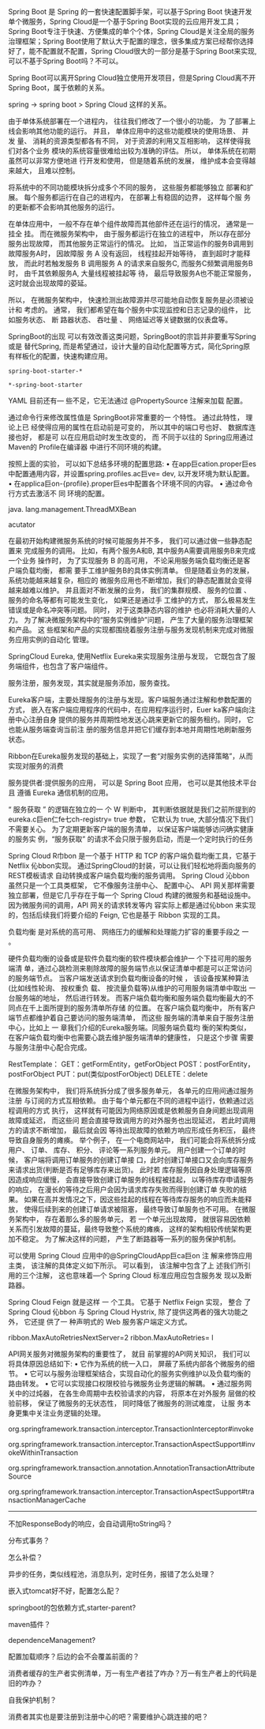 Spring Boot 是 Spring 的一套快速配置脚手架，可以基于Spring Boot 快速开发单个微服务，Spring Cloud是一个基于Spring Boot实现的云应用开发工具；Spring Boot专注于快速、方便集成的单个个体，Spring Cloud是关注全局的服务治理框架；Spring Boot使用了默认大于配置的理念，很多集成方案已经帮你选择好了，能不配置就不配置，Spring Cloud很大的一部分是基于Spring Boot来实现,可以不基于Spring Boot吗？不可以。

Spring Boot可以离开Spring Cloud独立使用开发项目，但是Spring Cloud离不开Spring Boot，属于依赖的关系。

spring -> spring boot > Spring Cloud 这样的关系。


由于单体系统部署在一个进程内， 往往我们修改了一个很小的功能， 为 了部署上线会影响其他功能的运行。 并且， 单体应用中的这些功能模块的使用场景、 并 发 量、 消耗的资源类型都各有不同， 对于资源的利用又互相影响， 这样使得我们对各个业务 模块的系统容量很难给出较为准确的评估。 所以， 单体系统在初期虽然可以非常方便地进 行开发和使用， 但是随着系统的发展， 维护成本会变得越来越大， 且难以控制。


将系统中的不同功能模块拆分成多个不同的服务， 这些服务都能够独立 部署和扩展。 每个服务都运行在自己的进程内， 在部署上有稳固的边界， 这样每个服 务的更新都不会影响其他服务的运行。


在单体应用中， 一般不存在单个组件故障而其他部件还在运行的情况， 通常是一挂全 挂。 而在微服务架构中， 由于服务都运行在独立的进程中， 所以存在部分服务出现故障， 而其他服务正常运行的情况。 比如， 当正常运作的服务B调用到故障服务A时， 因故障服 务 A 没有返回， 线程挂起开始等待， 直到超时才能释放， 而此时若触发服务 B 调用服务 A 的请求来自服务C, 而服务C频繁调用服务B时， 由千其依赖服务A, 大量线程被挂起等 待， 最后导致服务A也不能正常服务， 这时就会出现故障的荽延。


所以， 在微服务架构中， 快速检测出故障源并尽可能地自动恢复服务是必须被设计和 考虑的。 通常， 我们都希望在每个服务中实现监控和日志记录的组件， 比如服务状态、 断
路器状态、 吞吐量 、 网络延迟等关键数据的仪表盘等。

SpringBoot的出现 可以有效改善这类问题，SpringBoot的宗旨并非要重写Spring或是 替代Spring, 而是希望通过，设计大量的自动化配置等方式，简化Spring原有样板化的配置，快速构建应用。

```spring-boot-starter-*```

```*-spring-boot-starter```


YAML 目前还有— 些不足，它无法通过 @PropertySource 注解来加载 配置。 


通过命令行来修改属性值是 SpringBoot非常重要的一 个特性。 通过此特性， 理论上已
经使得应用的属性在启动前是可变的， 所以其中的端口号也好、 数据库连接也好， 都是可 以在应用启动时发生改变的， 而 不同于以往的 Spring应用通过Maven的 Profile在编译器 中进行不同环境的构建。 


按照上面的实验， 可以如下总结多环境的配置思路:
• 在app巨cation.proper巨es中配置通用内容，并设置spring.profiles.ac巨ve= dev, 以开发环境为默认配置。
• 在applica巨on-{profile}.proper巨es中配置各个环境不同的内容。
• 通过命令行方式去激活不 同 环境的配置。


java. lang.management.ThreadMXBean

acutator


在最初开始构建微服务系统的时候可能服务并不多， 我们可以通过做一些静态配置来 完成服务的调用。 比如，有两个服务A和B, 其中服务A需要调用服务B来完成一个业务 操作时， 为了实现服务 B 的高可用， 不论采用服务端负载均衡还是客户端负载均衡， 都需 要手工维护服务B的具体实例清单。 但是随着业务的发展，系统功能越来越复杂，相应的 微服务应用也不断增加，我们的静态配置就会变得越来越难以维护。 并且面对不断发展的业务， 我们的集群规模、 服务的位置 、 服务的命名等都有可能发生变化， 如果还是通过手 工维护的方式， 那么极易发生错误或是命名冲突等问题。 同时， 对于这类静态内容的维护 也必将消耗大量的人力。
为了解决微服务架构中的“服务实例维护”问题， 产生了大量的服务治理框架和产品。 这 些框架和产品的实现都围绕着服务注册与服务发现机制来完成对微服务应用实例的自动化
管理。

SpringCloud Eureka, 使用Netflix Eureka来实现服务注册与发现， 它既包含了服务端组件，也包含了客户端组件。

服务注册，服务发现，其实就是服务添加，服务查找。

Eureka客户端，主要处理服务的注册与发现。客户端服务通过注解和参数配置的方式， 嵌入在客户端应用程序的代码中，在应用程序运行时，Euer ka客户端向注册中心注册自身 提供的服务并周期性地发送心跳来更新它的服务租约。同时， 它也能从服务端查询当前注
册的服务信息并把它们缓存到本地并周期性地刷新服务状态。


Ribbon在Eureka服务发现的基础上，实现了一套“对服务实例的选择策略”，从而实现对服务的消费


服务提供者:提供服务的应用， 可以是 Spring Boot 应用， 也可以是其他技术平台且
遵循 Eureka 通信机制的应用。

“ 服务获取 ” 的逻辑在独立的一 个 W 判断中， 其判断依据就是我们之前所提到的 eureka.c巨en仁fe七ch-registry= true 参数， 它默认为 true, 大部分情况下我们 不需要关心。 为了定期更新客户端的服务清单， 以保证客户端能够访问确实健康的服务实 例，“服务获取” 的请求不会只限于服务启动，而是一个定时执行的任务


Spring Cloud R巾bon 是一个基于 HTTP 和 TCP 的客户端负载均衡工具，它基于 Netflix 伈bbon实现。 通过SpringCloud的封装，可以让我们轻松地将面向服务的REST模板请求 自动转换成客户端负载均衡的服务调用。 Spring Cloud 沁bbon 虽然只是一个工具类框架， 它不像服务注册中心、 配置中心、 API 网关那样需要独立部署，但是它几乎存在于每一个 Spring Cloud 构建的微服务和基础设施中。 因为微服务间的调用，API 网关的请求转发等内 容实际上都是通过伈bbon 来实现的，包括后续我们将要介绍的 Feign, 它也是基于 Ribbon 实现的工具。


负载均衡 是对系统的高可用、 网络压力的缓解和处理能力扩容的重要手段之 一 。


硬件负载均衡的设备或是软件负载均衡的软件模块都会维护一 个下挂可用的服务端清 单，通过心跳检测来剔除故障的服务端节点以保证清单中都是可以正常访问的服务端节点。 当客户端发送请求到负载均衡设备的时候 ， 该设备按某种算法(比如线性轮询、 按权重负
载、 按流量负载等)从维护的可用服务端清单中取出 一 台服务端的地址， 然后进行转发。
而客户端负载均衡和服务端负载均衡最大的不同点在千上面所提到的服务清单所存储 的位置。 在客户端负载均衡中， 所有客户端节点都维护着自己要访问的服务端清单， 而这些 服务端的清单来自于服务注册中心，比如上 一 章我们介绍的Eureka服务端。同服务端负载均
衡的架构类似， 在客户端负载均衡中也需要心跳去维护服务端清单的健康性， 只是这个步骤 需要与服务注册中心配合完成。 


RestTemplate：
GET：getFormEntity，getForObject
POST：postForEntity，postForObject
PUT：put(类似postForObject)
DELETE：delete


在微服务架构中， 我们将系统拆分成了很多服务单元， 各单元的应用间通过服务注册 与订阅的方式互相依赖。 由于每个单元都在不同的进程中运行，依赖通过远程调用的方式 执行， 这样就有可能因为网络原因或是依赖服务自身间题出现调用故障或延迟， 而这些问 题会直接导致调用方的对外服务也出现延迟， 若此时调用方的请求不断增加， 最后就会因 等待出现故障的依赖方响应形成任务积压， 最终导致自身服务的瘫痪。
举个例子， 在一个电商网站中， 我们可能会将系统拆分成用户、 订单、 库存、 积分、 评论等一系列服务单元。 用户创建一个订单的时候， 客户端将调用订单服务的创建订单接 口，此时创建订单接口又会向库存服务来请求出货(判断是否有足够库存来出货)。 此时若 库存服务因自身处理逻辑等原因造成响应缓慢， 会直接导致创建订单服务的线程被挂起，
以等待库存申请服务的响应， 在漫长的等待之后用户会因为请求库存失败而得到创建订单 失败的结果。 如果在高并发情况之下，因这些挂起的线程在等待库存服务的响应而未能释 放， 使得后续到来的创建订单请求被阻塞， 最终导致订单服务也不可用。
在微服务架构中， 存在着那么多的服务单元， 若 一个单元出现故障， 就很容易因依赖 关系而引发故障的蔓延，最终导致整个系统的瘫痪， 这样的架构相较传统架构更加不稳定。 为了解决这样的问题， 产生了断路器等一系列的服务保护机制。


可以使用 Spring Cloud 应用中的@SpringCloudApp巨ca巨on 注 解来修饰应用主类， 该注解的具体定义如下所示。 可以看到， 该注解中包含了上 述我们所引用的三个注解， 这也意味着—个 Spring Cloud 标准应用应包含服务发 现以及断路器。


 Spring Cloud Feign 就是这样 一 个工具。 它基于 Netflix Feign 实现， 整合 了 Spring Cloud 伈bbon 与 Spring Cloud Hystrix, 除了提供这两者的强大功能之外， 它还提 供了一 种声明式的 Web 服务客户端定义方式。


ribbon.MaxAutoRetriesNextServer=2
ribbon.MaxAutoRetries= l

API网关服务对微服务架构的重要性了， 就目
前掌握的API网关知识， 我们可以将具体原因总结如下:
• 它作为系统的统一入口， 屏蔽了系统内部各个微服务的细节。
• 它可以与服务治理框架结合，实现自动化的服务实例维护以及负载均衡的路由转发。 • 它可以实现接口权限校验与微服务业务逻辑的解耦。
• 通过服务网关中的过炖器， 在各生命周期中去校验请求的内容， 将原本在对外服务
层做的校验前移， 保证了微服务的无状态性， 同时降低了微服务的测试难度， 让服 务本身更集中关注业务逻辑的处理。



org.springframework.transaction.interceptor.TransactionInterceptor#invoke

org.springframework.transaction.interceptor.TransactionAspectSupport#invokeWithinTransaction



org.springframework.transaction.annotation.AnnotationTransactionAttributeSource

org.springframework.transaction.interceptor.TransactionAspectSupport#transactionManagerCache




-------------

不加ResponseBody的响应，会自动调用toString吗？

分布式事务？

怎么补偿？

异步的任务，类似线程池，消息队列，定时任务，报错了怎么处理？

嵌入式tomcat好不好，配置怎么配？

springboot的包依赖方式,starter-parent?

maven插件？

dependenceManagement?

配置加载顺序？后边的会不会覆盖前面的？


消费者缓存的生产者实例清单，万一有生产者挂了咋办？万一有生产者上的代码是旧的咋办？

自我保护机制？

消费者其实也是要注册到注册中心的吧？需要维护心跳连接的吧？





